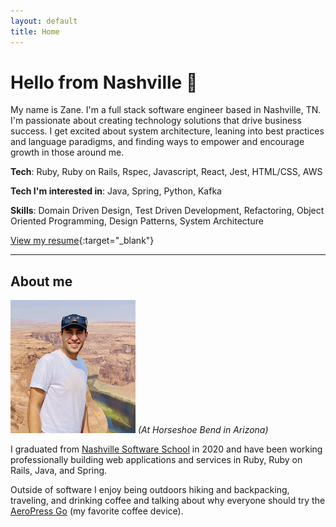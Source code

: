 ```yaml
---
layout: default
title: Home
---
```


# Hello from Nashville 👋

My name is Zane. I'm a full stack software engineer based in Nashville, TN. I'm passionate about creating technology solutions that drive business success. I get excited about system architecture, leaning into best practices and language paradigms, and finding ways to empower and encourage growth in those around me.

**Tech**: Ruby, Ruby on Rails, Rspec, Javascript, React, Jest, HTML/CSS, AWS

**Tech I'm interested in**: Java, Spring, Python, Kafka

**Skills**: Domain Driven Design, Test Driven Development, Refactoring, Object Oriented Programming, Design Patterns, System Architecture

[View my resume](./assets/images/resume.pdf){:target="_blank"}

___

## About me

![image portrait at Horseshoe Bend](./assets/images/portrait.jpg)
_(At Horseshoe Bend in Arizona)_

I graduated from [Nashville Software School](https://nashvillesoftwareschool.com/) in 2020 and have been working professionally building web applications and services in Ruby, Ruby on Rails, Java, and Spring.

Outside of software I enjoy being outdoors hiking and backpacking, traveling, and drinking coffee and talking about why everyone should try the [AeroPress Go](https://aeropress.com/products/aeropress-go-travel-coffee-press) (my favorite coffee device).
